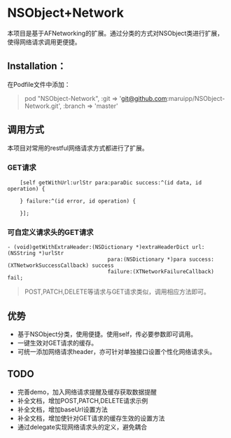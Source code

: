 # NSObject+Network
本项目是基于AFNetworking的扩展。通过分类的方式对NSObject类进行扩展，使得网络请求调用更便捷。
## Installation：
在Podfile文件中添加：

> pod "NSObject-Network", :git => 'git@github.com:maruipp/NSObject-Network.git', :branch => 'master'

## 调用方式
本项目对常用的restful网络请求方式都进行了扩展。
### GET请求
``` objc
	[self getWithUrl:urlStr para:paraDic success:^(id data, id operation) {
	        
	} failure:^(id error, id operation) {
	    
	}];
```
### 可自定义请求头的GET请求
```
- (void)getWithExtraHeader:(NSDictionary *)extraHeaderDict url:(NSString *)urlStr 
								para:(NSDictionary *)para success:(XTNetworkSuccessCallback) success 
								failure:(XTNetworkFailureCallback) fail;
```

> POST,PATCH,DELETE等请求与GET请求类似，调用相应方法即可。

## 优势
* 基于NSObject分类，使用便捷。使用self，传必要参数即可调用。
* 一键生效对GET请求的缓存。
* 可统一添加网络请求header，亦可针对单独接口设置个性化网络请求头。

## TODO
* 完善demo，加入网络请求提醒及缓存获取数据提醒
* 补全文档，增加POST,PATCH,DELETE请求示例
* 补全文档，增加baseUrl设置方法
* 补全文档，增加使针对GET请求的缓存生效的设置方法
* 通过delegate实现网络请求头的定义，避免耦合